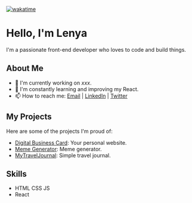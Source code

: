 [![wakatime](https://wakatime.com/badge/user/0627f985-4344-4b37-b74f-0b41b787dfeb.svg)](https://wakatime.com/@0627f985-4344-4b37-b74f-0b41b787dfeb)
# Hello, I'm Lenya


I'm a passionate front-end developer who loves to code and build things.

## About Me

- 🔭 I'm currently working on *xxx*.
- 🌱 I'm constantly learning and improving my React.
- 📫 How to reach me: [Email](mailto:oglenyaboss@icloud.com) | [LinkedIn](https://www.linkedin.com/in/lenya-lozhkin-370426292/) | [Twitter](https://twitter.com/oglenyaboss)

## My Projects

Here are some of the projects I'm proud of:

- [Digital Business Card](https://github.com/oglenyaboss/digitalbusinesscard): Your personal website.
- [Meme Generator](https://github.com/oglenyaboss/pidrilclub): Meme generator.
- [MyTravelJournal](https://github.com/oglenyaboss/MyTravelJournal): Simple travel journal.

## Skills

- HTML CSS JS
- React

